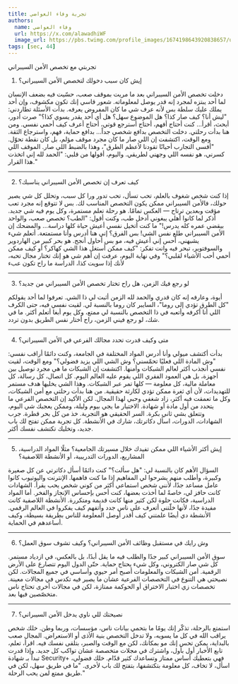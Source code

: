 ```yaml
---
title: تجربة وفاء العواضي
authors:
  name: وفاء العواضي
  url: https://x.com/alawadhiWF
  image_url: https://pbs.twimg.com/profile_images/1674198643920838657/uRVEiO0i_400x400.jpg
tags: [sec, 44]
---
```


تجربتي مع تخصص الأمن السيبراني

1. إيش كان سبب دخولك لتخصص الأمن السيبراني؟

دخلت تخصص الأمن السيبراني بعد ما مريت بموقف صعب، حسّيت فيه بضعف الإنسان لما أحد يبتزه لمجرد إنه قدر يوصل لمعلوماته. شعور قاسي إنك تكون مكشوف، وإن أحد يملك عليك سلطة بس لأنه عرف شي ما كان المفروض يعرفه.
بدأت الأسئلة تطاردني: "ليش أنا؟ كيف صار كذا؟ هل الموضوع سهل؟ هل أي أحد يقدر يسوي كذا؟"
صرت أدور، أبحث، أقرأ… كنت أحتاج أفهم، أحتاج أسترجع قوتي، أحتاج أعرف كيف أحمي نفسي.
ومن هنا بدأت رحلتي. دخلت التخصص بدافع شخصي جداً… بدافع حماية، فهم، واسترجاع الثقة.
ومع الوقت، اكتشفت إن اللي صار ما كان مجرد موقف مؤلم، بل كان نقطة تحوّل.
"أقسى التجارب أحيانًا تقودنا لأعظم الطرق"، وهذا بالضبط اللي صار.
الموقف اللي كسرني، هو نفسه اللي وجهني لطريقي.
واليوم، أقولها من قلبي: "الحمد لله إني اتخذت هذا القرار."

---
<!-- truncate -->
2. كيف تعرف إن تخصص الأمن السيبراني يناسبك؟

إذا كنت شخص شغوف بالعلم، تحب تسأل، تحب تدور ورا كل سبب، وتحلل كل شي يصير حولك، فالأمن السيبراني ممكن يكون التخصص المناسب لك.
بس لا تتوقع إنه مجرد تعب مؤقت وبعدين ترتاح — العكس تمامًا. هو رحلة تعلم مستمرة، وكل يوم فيه شي جديد.
أذكر لما كانوا أهلي يبغوني أدخل طب، وكنت أقول: "الطب؟ تخصص صعب، والواحد بيقضي عمره كله يدرس!"
ما كنت أتخيل نفسي أعيش حياة كلها دراسة... والمضحك إن الأمن السيبراني طلع نفس الشي!
بس الفرق؟ إني هنا أدرس وأنا مستمتعة. أتعلم شيء يشبهني، أحس إني أعيش فيه، مو بس أحاول أنجح.
هو بحر كبير من الهاردوير والسوفتوير، تبحر فيه وانت تفكر: "كيف ممكن أستغل هذا الشي كهاكر؟ أو كيف ممكن أحمي أحب الأشياء لقلبي؟"
وفي نهاية اليوم، عرفت إن أهم شي هو إنك تختار مجال تحبه، لأنك إذا سويت كذا، الدراسة ما راح تكون عبء

---

3. لو رجع فيك الزمن، هل راح تختار تخصص الأمن السيبراني من جديد؟

أيوة، وعارفه إنه كان قدري والحمد لله الزمن أثبت لي ذا الشي. تعرفوا لما أحد يقولكم "كل الطرق تؤدي إلى روما"، السايبر كان روما بالنسبة لي.
لقيت نفسي فيه، حتى الكرف اللي أنا أكرفه وأتعبه في ذا التخصص بالنسبة لي ممتع، وكل يوم أبغا أتعلم أكثر.
ما في شك، لو رجع فيني الزمن، راح أختار نفس الطريق بدون تردد.

---
4. متى وكيف قدرت تحدد مجالك الفرعي في الأمن السيبراني؟

بدأت أكتشف ميولي وأنا أدرس المواد المختلفة في الجامعة، وكنت دائمًا أراقب نفسي: "وش المادة اللي فعليًا تحمّسني؟ وش الشي اللي يزيد فضولي؟"
ومع الوقت، لقيت نفسي أنجذب أكثر لعالم الشبكات وأمنها.
اكتشفت إن الشبكات ما هي مجرد توصيل بين أجهزة، بل هي العمود الفقري اللي يقوم عليه العالم اليوم.
كل اتصال، كل رسالة، كل معاملة مالية، كل معلومة — كلها تمر عبر الشبكات.
وهذا الشي يخليها هدف مستمر للتهديدات، لأن أي ثغرة ممكن تؤدي لكارثة حقيقية.
من هنا بدأت رحلتي مع أمن الشبكات، وكل ما تعمقت فيه أكثر، زاد شغفي وحبي لهذا المجال.
لكن الأكيد إن التخصص الفرعي ما يتحدد من أول مادة أو شهادة.
الاختيار ما يجي بيوم وليلة، وممكن يعجبك شي اليوم، وتتعلق بشي ثاني بكرة.
السر الحقيقي هو التجربة.
خذ من كل بحر قطرة. جرب الشهادات، الدورات، اسأل دكاترتك، شارك في الأنشطة.
كل تجربة ممكن تفتح لك باب جديد، وتخليك تكتشف نفسك أكثر.

---
5. إيش أكثر الأشياء اللي ممكن تفيدك خلال مسيرتك الجامعية؟ مثلًا المواد الدراسية، المشاريع، الدورات التدريبية، أو الأنشطة اللاصفية؟

السؤال الأهم كان بالنسبة لي: "هل سألت؟"
كنت دائمًا أسأل دكاترتي عن كل صغيرة وكبيرة، وأطلب منهم يشرحوا لي المفاهيم إذا ما كنت فاهمها.
الإنترنت واليوتيوب كانوا عامل مساعد جدًا، لأنني شخص استماعي أكثر من كوني شخص يحب يقرأ.
الشهادات كانت حافز لي، خاصةً لما أخذت بعضها، كنت أحس بإحساس الإنجاز والفخر.
أما المواد الدراسية، فكانت حلوة لكن كثير منها كانت قديمة ومتكررة.
الأنشطة اللاصفية كانت مفيدة جدًا، لأنها خلّتني أتعرف على ناس جدد وأتفهم كيف يفكروا في العالم الرقمي.
الأنشطة دي أيضًا علمتني كيف أقدر أوصل المعلومة للناس بطريقة بسيطة، وكيف أساعدهم في الحماية.

---
6. وش رايك في مستقبل وظائف الأمن السيبراني؟ وكيف تشوف سوق العمل؟

سوق الأمن السيبراني كبير جدًا والطلب فيه ما يقل أبدًا، بل بالعكس، في ازدياد مستمر.
كل شي صار الكتروني، وكل شيء يحتاج حماية. حتّى الدول اليوم تتصارع على الأرض الرقمية.
أمن الشبكات والمعلومات أصبح أمر حيوي وأساسي في جميع المجالات.
لكن نصيحتي هي التنوع في التخصصات الفرعية عشان ما يصير فيه تكدس في مجالات معينة.
تخصصات زي اختبار الاختراق أو الحوكمة ممتازة، لكن في مجالات أخرى تحتاج ناس متخصّصين فيها بعد.

---
7. نصيحتك للي ناوي يدخل الأمن السيبراني؟

استمتع بالرحلة، تذكّر إنك يومًا ما بتحمي بيانات ناس، مؤسسات، وربما وطن.
خلك شخص يراقب الله في كل ما يسويه، ولا تدخل التخصص بنية الأذى أو الاستعراض.
المجال صعب بالبداية، يمكن تحس إنك مو بمكانك، لكن مع الوقت والصبر، بتلقى نفسك فيه.
اقرأ، تعلم، تابع الأخبار أول بأول، واشترك في مجلات متخصصة عشان تواكب كل جديد.
وإذا قدرت تبدأ بـ شهادة Security+ فهي بتعطيك أساس ممتاز وتساعدك كثير قدّام.
خلك فضولي، اسأل، لا تخاف، كل معلومة بتكتشفها، بتفتح لك باب لأخرى.
"ما في طريق سهل، لكن في طريق ممتع لمن يحب الرحلة."
